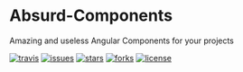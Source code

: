 # Absurd-Components
Amazing and useless Angular Components for your projects

[![travis](https://travis-ci.org/JavascriptIO/Absurd-Components.svg?branch=master)](https://travis-ci.org/JavascriptIO/Absurd-Components)
[![issues](https://img.shields.io/github/issues/JavascriptIO/Absurd-Components.svg?label=Issues)](https://github.com/JavascriptIO/Absurd-Components/issues)
[![stars](https://img.shields.io/github/stars/JavascriptIO/Absurd-Components.svg?label=Stars)](https://github.com/JavascriptIO/Absurd-Components/)
[![forks](https://img.shields.io/github/forks/JavascriptIO/Absurd-Components.svg?label=Forks)](https://github.com/JavascriptIO/Absurd-Components/fork)
[![license](https://img.shields.io/badge/license-MIT-blue.svg?label=License)](https://github.com/JavascriptIO/Absurd-Components/blob/master/LICENSE)

